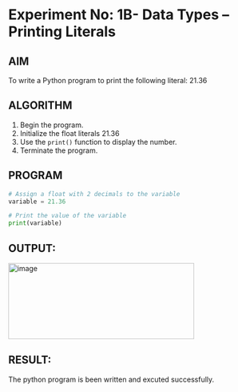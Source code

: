 # Experiment No: 1B- Data Types – Printing Literals

## AIM  
To write a Python program to print the following literal: 21.36

## ALGORITHM  
1. Begin the program.  
2. Initialize the float literals 21.36 
3. Use the `print()` function to display the number.  
4. Terminate the program.

## PROGRAM
```python
# Assign a float with 2 decimals to the variable
variable = 21.36

# Print the value of the variable
print(variable)

```
## OUTPUT:
<img width="372" height="152" alt="image" src="https://github.com/user-attachments/assets/5111f633-addc-4a5c-8482-f1502e373ed1" />


## RESULT:
The python program is been written and excuted successfully.

